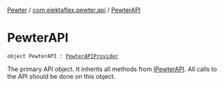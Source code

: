 [Pewter](../index.md) / [com.ejektaflex.pewter.api](index.md) / [PewterAPI](./-pewter-a-p-i.md)

# PewterAPI

`object PewterAPI : `[`PewterAPIProvider`](-pewter-a-p-i-provider/index.md)

The primary API object. It inherits all methods from [IPewterAPI](-i-pewter-a-p-i/index.md).
All calls to the API should be done on this object.

